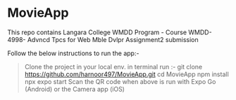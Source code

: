 # MovieApp
This repo contains Langara College WMDD Program - Course WMDD-4998- Advncd Tpcs for Web Mble Dvlpr Assignment2 submission

Follow the below instructions to run the app:-
> Clone the project in your local env.
  > in terminal run :-  git clone https://github.com/harnoor497/MovieApp.git
  > cd MovieApp
  > npm install
  > npx expo start
Scan the QR code when above is run with Expo Go (Android) or the Camera app (iOS)
